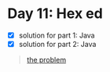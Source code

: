 # Day 11: Hex ed

- [x] solution for part 1: Java
- [x] solution for part 2: Java

>[the problem](http://adventofcode.com/2017/day/11)